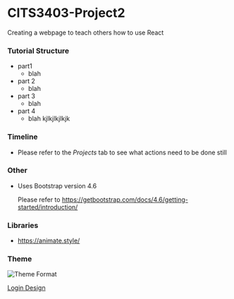 # CITS3403-Project2
Creating a webpage to teach others how to use React

### Tutorial Structure 
- part1
  - blah
- part 2
  - blah
- part 3
  - blah
- part 4
  - blah
kjlkjlkjlkjk
### Timeline
- Please refer to the *Projects* tab to see what actions need to be done still

### Other
- Uses Bootstrap version 4.6
  
  Please refer to https://getbootstrap.com/docs/4.6/getting-started/introduction/

### Libraries
- https://animate.style/


### Theme

![Theme Format](https://visme.co/blog/wp-content/uploads/2016/09/website2-1024x512.jpg)

[Login Design](https://profile.w3schools.com/log-in?redirect_url=https%3A%2F%2Fmy-learning.w3schools.com)
